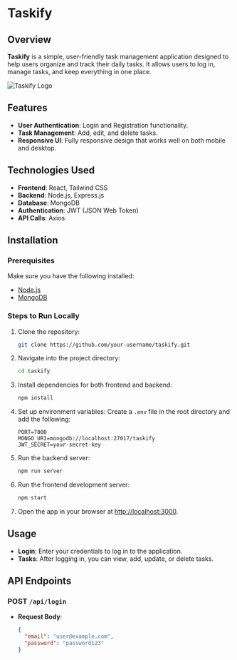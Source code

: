 # Taskify

## Overview
**Taskify** is a simple, user-friendly task management application designed to help users organize and track their daily tasks. It allows users to log in, manage tasks, and keep everything in one place.

![Taskify Logo](./assets/logo.png)

## Features
- **User Authentication**: Login and Registration functionality.
- **Task Management**: Add, edit, and delete tasks.
- **Responsive UI**: Fully responsive design that works well on both mobile and desktop.

## Technologies Used
- **Frontend**: React, Tailwind CSS
- **Backend**: Node.js, Express.js
- **Database**: MongoDB
- **Authentication**: JWT (JSON Web Token)
- **API Calls**: Axios

## Installation

### Prerequisites
Make sure you have the following installed:
- [Node.js](https://nodejs.org/)
- [MongoDB](https://www.mongodb.com/try/download/community)

### Steps to Run Locally

1. Clone the repository:
    ```bash
    git clone https://github.com/your-username/taskify.git
    ```

2. Navigate into the project directory:
    ```bash
    cd taskify
    ```

3. Install dependencies for both frontend and backend:
    ```bash
    npm install
    ```

4. Set up environment variables:
   Create a `.env` file in the root directory and add the following:
    ```env
    PORT=7000
    MONGO_URI=mongodb://localhost:27017/taskify
    JWT_SECRET=your-secret-key
    ```

5. Run the backend server:
    ```bash
    npm run server
    ```

6. Run the frontend development server:
    ```bash
    npm start
    ```

7. Open the app in your browser at [http://localhost:3000](http://localhost:3000).

## Usage
- **Login**: Enter your credentials to log in to the application.
- **Tasks**: After logging in, you can view, add, update, or delete tasks.

## API Endpoints

### POST `/api/login`
- **Request Body**:
  ```json
  {
    "email": "user@example.com",
    "password": "password123"
  }
